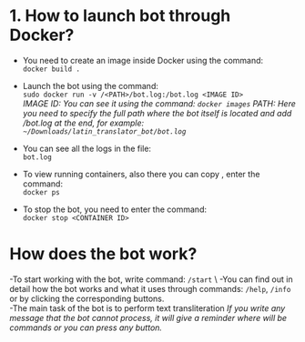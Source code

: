 # 1. How to launch bot through Docker?
- You need to create an image inside Docker using the command: \
`docker build .`

- Launch the bot using the command: \
`sudo docker run -v /<PATH>/bot.log:/bot.log <IMAGE ID>` \
*IMAGE ID: You can see it using the command: `docker images`*
*PATH: Here you need to specify the full path where the bot itself is located and add /bot.log at the end, for example: `~/Downloads/latin_translator_bot/bot.log`*

- You can see all the logs in the file: \
`bot.log`

- To view running containers, also there you can copy <CONTAINER ID>, enter the command: \
`docker ps`

- To stop the bot, you need to enter the command: \
`docker stop <CONTAINER ID>`

# How does the bot work?
-To start working with the bot, write command: `/start` \ 
-You can find out in detail how the bot works and what it uses through commands: `/help`, `/info` or by clicking the corresponding buttons. \
-The main task of the bot is to perform text transliteration
*If you write any message that the bot cannot process, it will give a reminder where will be commands or you can press any button.*

